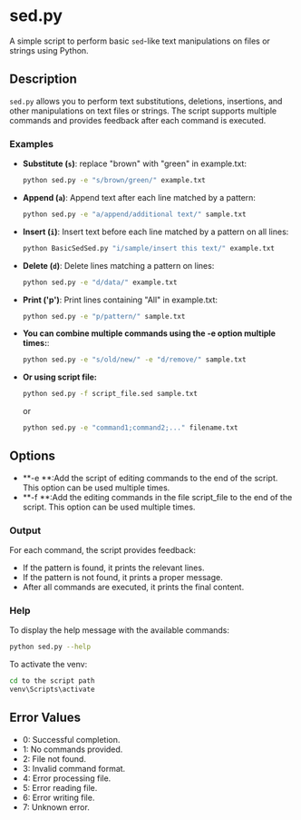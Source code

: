 # sed.py

A simple script to perform basic `sed`-like text manipulations on files or strings using Python.

## Description

`sed.py` allows you to perform text substitutions, deletions, insertions, and other manipulations on text files or strings. The script supports multiple commands and provides feedback after each command is executed.

### Examples

- **Substitute (`s`)**: replace "brown" with "green" in example.txt:

  ```sh
  python sed.py -e "s/brown/green/" example.txt
  ```

- **Append (`a`)**: Append text after each line matched by a pattern:

  ```sh
  python sed.py -e "a/append/additional text/" sample.txt
  ```

- **Insert (`i`)**: Insert text before each line matched by a pattern on all lines:

  ```sh
  python BasicSedSed.py "i/sample/insert this text/" example.txt
  ```

- **Delete (`d`)**: Delete lines matching a pattern on lines:

  ```sh
  python sed.py -e "d/data/" example.txt
  ```

- **Print ('p')**: Print lines containing "All" in example.txt:

  ```sh
  python sed.py -e "p/pattern/" sample.txt
  ```

- **You can combine multiple commands using the -e option multiple times:**:

  ```sh
  python sed.py -e "s/old/new/" -e "d/remove/" sample.txt
  ```

- **Or using script file:**
  ```sh
  python sed.py -f script_file.sed sample.txt
  ```
  or
  ```sh
  python sed.py -e "command1;command2;..." filename.txt
  ```

## Options

- **-e **:Add the script of editing commands to the end of the script. This option can be used multiple times.
- **-f **:Add the editing commands in the file script_file to the end of the script. This option can be used multiple times.

### Output

For each command, the script provides feedback:

- If the pattern is found, it prints the relevant lines.
- If the pattern is not found, it prints a proper message.
- After all commands are executed, it prints the final content.

### Help

To display the help message with the available commands:

```bash
python sed.py --help
```

To activate the venv:

```bash
cd to the script path
venv\Scripts\activate
```

## Error Values

- 0: Successful completion.
- 1: No commands provided.
- 2: File not found.
- 3: Invalid command format.
- 4: Error processing file.
- 5: Error reading file.
- 6: Error writing file.
- 7: Unknown error.
